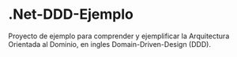 # .Net-DDD-Ejemplo
Proyecto de ejemplo para comprender y ejemplificar la Arquitectura Orientada al Dominio, en ingles Domain-Driven-Design (DDD).
